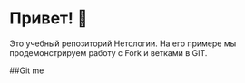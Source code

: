 # Привет! 👋


Это учебный репозиторий Нетологии. На его примере мы продемонстрируем работу с Fork и ветками в GIT. 

##Git me